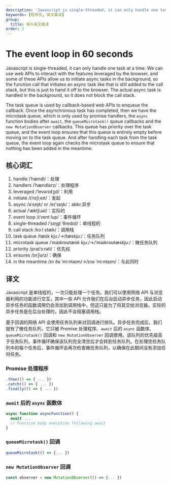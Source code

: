 ```yaml
---
description: 'Javascript is single-threaded, it can only handle one task at a time. We can use web APis to interact with the features leveraged by the browser, and some of these APIS allow us to initiate async tasks in the background'
keywords: [程序员, 英文晨读]
group:
  title: 紫升英文晨读
order: 2
---
```


# The event loop in 60 seconds

Javascript is single-threaded, it can only handle one task at a time. We can use web APIs to interact with the features leveraged by the browser, and some of these APIs allow us to initiate async tasks in the background, so the function call that initiates an async task like that is still added to the call stack, but this is just to hand it off to the browser. The actual async task is handled in the background, so it does not block the call stack.

The task queue is used by callback-based web APIs to enqueue the callback. Once the asynchronous task has completed, then we have the microtask queue, which is only used by promise handlers, the `async` function bodies after `await`, the `queueMicrotask()` queue callbacks and the `new MutationObserver` callbacks. This queue has priority over the task queue, and the event loop ensures that this queue is entirely empty before moving on to the task queue. And after handling each task from the task queue, the event loop again checks the microtask queue to ensure that nothing has been added in the meantime.

## 核心词汇

1. handle /ˈhændl/：处理
1. handlers /ˈhændlərz/：处理程序
1. leveraged /ˈlevərɪdʒd/：利用
1. initiate /ɪˈnɪʃiˌeɪt/：发起
1. async /əˈsɪŋk/ or /eɪ'sɪŋk/：abbr.异步
1. actual /ˈæktʃuəl/：实际的
1. event loop /ɪˈvent lup/：事件循环
1. single-threaded /ˈsɪŋɡl ˈθredɪd/：单线程的
1. call stack /kɔːl stæk/：调用栈
1. task queue /tæsk kjuː/→/tæskjuː/：任务队列
1. microtask queue /ˈmaɪkroʊtæsk kjuː/→/ˈmaɪkroʊtæskjuː/：微任务队列
1. priority /praɪˈɔːrəti/：优先权
1. ensures /ɪnˈʃʊrz/：确保
1. in the meantime /ɪn ðə ˈmiːntaɪm/→/ɪnə ˈmiːntaɪm/：与此同时

## 译文

Javascript 是单线程的，一次只能处理一个任务。我们可以使用网络 API 与浏览器利用的功能进行交互，其中一些 API 允许我们在后台启动异步任务，因此启动异步任务的函数调用仍会添加到调用栈中，但这只是为了将其交给浏览器。实际的异步任务是在后台处理的，因此不会阻塞调用栈。

基于回调的网络 API 会使用任务队列来对回调进行排队。异步任务完成后，我们就有了微任务队列，它只被 Promise 处理程序、`await` 后的 `async` 函数体、`queueMicrotask()` 回调和 `new MutationObserver` 回调使用。该队列的优先级高于任务队列，事件循环确保该队列完全清空后才会转到任务队列。在处理完任务队列中的每个任务后，事件循环会再次检查微任务队列，以确保在此期间没有添加任何任务。

### Promise 处理程序

```js
.then(() => { ... })
.catch(() => { ... })
.finally(() => { ... })
```

### `await` 后的 `async` 函数体

```js
async function asyncFunction() {
  await ...
  // Function body execution following await
}
```

### `queueMicrotask()` 回调

```js
queueMicrotask(() => {... })
```

### `new MutationObserver` 回调

```js
const observer = new MutationObserver(() => {... })
```
